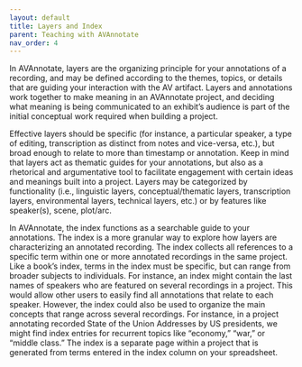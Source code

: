```yaml
---
layout: default
title: Layers and Index
parent: Teaching with AVAnnotate
nav_order: 4
---
```


In AVAnnotate, layers are the organizing principle for your annotations of a recording, and may be defined according to the themes, topics, or details that are guiding your interaction with the AV artifact. Layers and annotations work together to make meaning in an AVAnnotate project, and deciding what meaning is being communicated to an exhibit’s audience is part of the initial conceptual work required when building a project.

Effective layers should be specific (for instance, a particular speaker, a type of editing, transcription as distinct from notes and vice-versa, etc.), but broad enough to relate to more than timestamp or annotation. Keep in mind that layers act as thematic guides for your annotations, but also as a rhetorical and argumentative tool to facilitate engagement with certain ideas and meanings built into a project. Layers may be categorized by functionality (i.e., linguistic layers, conceptual/thematic layers, transcription layers, environmental layers, technical layers, etc.) or by features like speaker(s), scene, plot/arc. 

In AVAnnotate, the index functions as a searchable guide to your annotations. The index is a more granular way to explore how layers are characterizing an annotated recording. The index collects all references to a specific term within one or more annotated recordings in the same project. Like a book’s index, terms in the index must be specific, but can range from broader subjects to individuals. For instance, an index might contain the last names of speakers who are featured on several recordings in a project. This would allow other users to easily find all annotations that relate to each speaker. However, the index could also be used to organize the main concepts that range across several recordings. For instance, in a project annotating recorded State of the Union Addresses by US presidents, we might find index entries for recurrent topics like “economy,” “war,” or “middle class.” The index is a separate page within a project that is generated from terms entered in the index column on your spreadsheet. 

